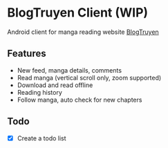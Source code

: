 # BlogTruyen Client (WIP)

Android client for manga reading website [BlogTruyen](https://blogtruyen.vn/)

## Features
-  New feed, manga details, comments
-  Read manga (vertical scroll only, zoom supported)
-  Download and read offline
-  Reading history
-  Follow manga, auto check for new chapters

## Todo
- [x] Create a todo list
